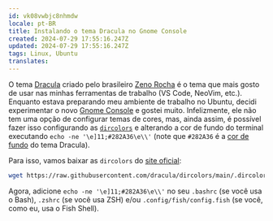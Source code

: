 ```yaml
---
id: vk08vwbjc8nhmdw
locale: pt-BR
title: Instalando o tema Dracula no Gnome Console
created: 2024-07-29 17:55:16.247Z
updated: 2024-07-29 17:55:16.247Z
tags: Linux, Ubuntu
translates: 
---
```

O tema [Dracula](https://draculatheme.com/) criado pelo brasileiro [Zeno Rocha](https://x.com/zenorocha) é o tema que mais gosto de usar nas minhas ferramentas de trabalho (VS Code, NeoVim, etc.). Enquanto estava preparando meu ambiente de trabalho no Ubuntu, decidi experimentar o novo [Gnome Console](https://apps.gnome.org/Console/) e gostei muito. Infelizmente, ele não tem uma opção de configurar temas de cores, mas, ainda assim, é possível fazer isso configurando as [`dircolors`](https://www.gnu.org/software/coreutils/manual/html_node/dircolors-invocation.html) e alterando a cor de fundo do terminal executando `echo -ne '\e]11;#282A36\e\\'` (note que `#282A36` é a [cor de fundo](https://draculatheme.com/contribute) do tema Dracula).

Para isso, vamos baixar as `dircolors` do [site oficial](https://draculatheme.com/dircolors):

```bash
wget https://raw.githubusercontent.com/dracula/dircolors/main/.dircolors -P ~/.dircolors
```

Agora, adicione `echo -ne '\e]11;#282A36\e\\'` no seu `.bashrc` (se você usa o Bash), `.zshrc` (se você usa ZSH) e/ou `.config/fish/config.fish` (se você, como eu, usa o Fish Shell).
